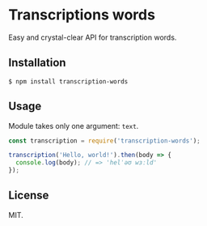 # Transcriptions words

Easy and crystal-clear API for transcription words.

## Installation

```
$ npm install transcription-words
```

## Usage

Module takes only one argument: `text`.

```javascript
const transcription = require('transcription-words');

transcription('Hello, world!').then(body => {
  console.log(body); // => 'helˈəʊ wɜːld'
});
```

## License

MIT.
